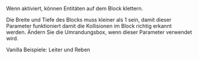 Wenn aktiviert, können Entitäten auf dem Block klettern.

Die Breite und Tiefe des Blocks muss kleiner als 1 sein, damit dieser Parameter funktioniert damit die Kollisionen im Block richtig erkannt werden. Ändern Sie die Umrandungsbox, wenn dieser Parameter verwendet wird.

Vanilla Beispiele: Leiter und Reben